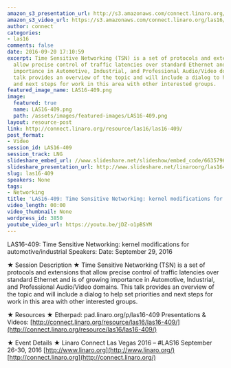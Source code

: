 ```yaml
---
amazon_s3_presentation_url: http://s3.amazonaws.com/connect.linaro.org/las16/Presentations/Thursday/LAS16-409%20-%20Time%20Sensitive%20Networking%20-%20kernel%20modifications%20for%20automotive-industrial.pdf
amazon_s3_video_url: https://s3.amazonaws.com/connect.linaro.org/las16/Videos/Thursday/LAS16-409%20Time%20Sensitive%20Networking%20kernel%20modifications%20for%20automotive%20%20industrial.mp4
author: connect
categories:
- las16
comments: false
date: 2016-09-20 17:10:59
excerpt: Time Sensitive Networking (TSN) is a set of protocols and extensions that
  allow precise control of traffic latencies over standard Ethernet and is of growing
  importance in Automotive, Industrial, and Professional Audio/Video domains. This
  talk provides an overview of the topic and will include a dialog to help set priorities
  and next steps for work in this area with other interested groups.
featured_image_name: LAS16-409.png
image:
  featured: true
  name: LAS16-409.png
  path: /assets/images/featured-images/LAS16-409.png
layout: resource-post
link: http://connect.linaro.org/resource/las16/las16-409/
post_format:
- Video
session_id: LAS16-409
session_track: LNG
slideshare_embed_url: //www.slideshare.net/slideshow/embed_code/66357967
slideshare_presentation_url: http://www.slideshare.net/linaroorg/las16409time-sensitive-networking-kernel-modifications-for-automotiveindustrial
slug: las16-409
speakers: None
tags:
- Networking
title: 'LAS16-409: Time Sensitive Networking: kernel modifications for automotive/industrial'
video_length: 00:00
video_thumbnail: None
wordpress_id: 3850
youtube_video_url: https://youtu.be/jDZ-o1pBSYM
---
```


LAS16-409: Time Sensitive Networking: kernel modifications for automotive/industrial
Speakers:
Date: September 29, 2016

★ Session Description ★
Time Sensitive Networking (TSN) is a set of protocols and extensions that allow precise control of traffic latencies over standard Ethernet and is of growing importance in Automotive, Industrial, and Professional Audio/Video domains. This talk provides an overview of the topic and will include a dialog to help set priorities and next steps for work in this area with other interested groups.

★ Resources ★
Etherpad: pad.linaro.org/p/las16-409
Presentations & Videos: [http://connect.linaro.org/resource/las16/las16-409/](http://connect.linaro.org/resource/las16/las16-409/)

★ Event Details ★
Linaro Connect Las Vegas 2016 – #LAS16
September 26-30, 2016
[http://www.linaro.org](http://www.linaro.org/)
[http://connect.linaro.org](http://connect.linaro.org/)